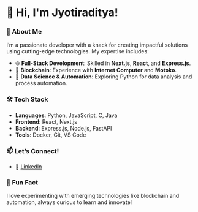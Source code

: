 # 👋 Hi, I'm Jyotiraditya!  

### 🚀 About Me  
I’m a passionate developer with a knack for creating impactful solutions using cutting-edge technologies. My expertise includes:  
- 🌐 **Full-Stack Development**: Skilled in **Next.js**, **React**, and **Express.js**.  
- 🔗 **Blockchain**: Experience with **Internet Computer** and **Motoko**.  
- 🧠 **Data Science & Automation**: Exploring Python for data analysis and process automation.  

### 🛠️ Tech Stack  
- **Languages**: Python, JavaScript, C, Java  
- **Frontend**: React, Next.js  
- **Backend**: Express.js, Node.js, FastAPI
- **Tools**: Docker, Git, VS Code  

### 📫 Let’s Connect!  
- 💼 [LinkedIn](https://www.linkedin.com/in/jyotiraditya-24412b279)  

### 🌟 Fun Fact  
I love experimenting with emerging technologies like blockchain and automation, always curious to learn and innovate!  
